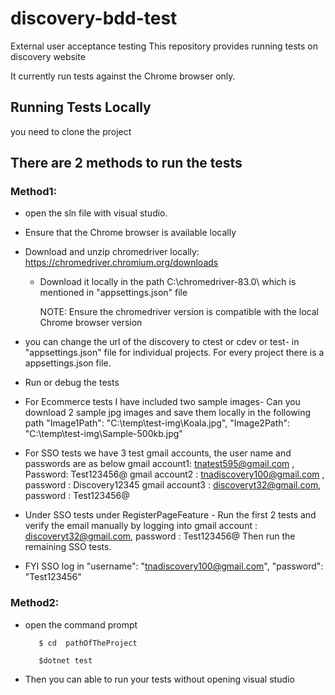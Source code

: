 # discovery-bdd-test
External user acceptance testing
This repository provides running tests on discovery website

It currently run tests against the Chrome browser only.

## Running Tests Locally

you need to clone the project 

## There are 2 methods to run the tests
### Method1: 
 - open the sln file with visual studio.
 - Ensure that the Chrome browser is available locally
 - Download and unzip chromedriver locally: https://chromedriver.chromium.org/downloads
	- Download it locally in the path C:\\chromedriver-83.0\\  which is mentioned in "appsettings.json" file
	
      NOTE: Ensure the chromedriver version is compatible with the local Chrome browser version
 
 - you can change the url of the discovery to ctest or cdev or test- in "appsettings.json" file for individual projects. For every project there is a appsettings.json file.
 - Run or debug the tests 
 - For Ecommerce tests I have included two sample images- Can you download 2 sample jpg images and save them locally in the following path 
           "Image1Path": "C:\\temp\\test-img\\Koala.jpg",
           "Image2Path": "C:\\temp\\test-img\\Sample-500kb.jpg"
	   
 - For SSO tests we have 3 test gmail accounts, the user name and passwords are as below
   gmail account1: tnatest595@gmail.com ,  Password: Test123456@
  gmail account2 : tnadiscovery100@gmail.com , password : Discovery12345
  gmail account3 : discoveryt32@gmail.com, password : Test123456@
  
  - Under SSO tests under RegisterPageFeature - Run the first 2 tests and verify the email manually by logging into 
  gmail account : discoveryt32@gmail.com, password : Test123456@
  Then run the remaining SSO tests.
   - FYI SSO log in "username": "tnadiscovery100@gmail.com", "password": "Test123456"

### Method2: 
 - open the command prompt
	
		  $ cd  pathOfTheProject
 
		  $dotnet test  
	
 - Then you can able to run your tests without opening visual studio

